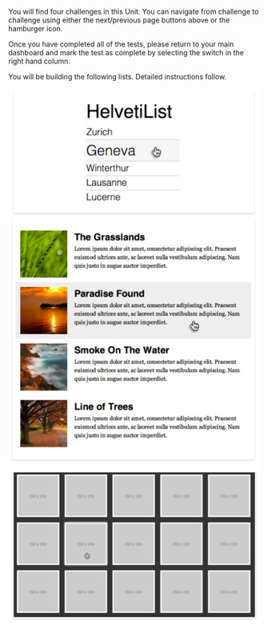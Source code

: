 You will find four challenges in this Unit. You can navigate from challenge to challenge using either the next/previous page buttons above or the hamburger icon.

Once you have completed all of the tests, please return to your main dashboard and mark the test as complete by selecting the switch in the right hand column.

You will be building the following lists. Detailed instructions follow.

![](.guides/img/l1.png)
![](.guides/img/l2.png)
![](.guides/img/l3.png)
